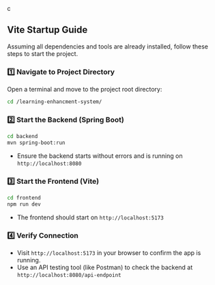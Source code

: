 c
##  Vite Startup Guide

Assuming all dependencies and tools are already installed, follow these steps to start the project.

### **1️⃣ Navigate to Project Directory**
Open a terminal and move to the project root directory:
```sh
cd /learning-enhancment-system/
```

### **2️⃣ Start the Backend (Spring Boot)**
```sh
cd backend
mvn spring-boot:run
```
- Ensure the backend starts without errors and is running on `http://localhost:8080`

### **3️⃣ Start the Frontend (Vite)**
```sh
cd frontend
npm run dev
```
- The frontend should start on `http://localhost:5173`

### **4️⃣ Verify Connection**
- Visit `http://localhost:5173` in your browser to confirm the app is running.
- Use an API testing tool (like Postman) to check the backend at `http://localhost:8080/api-endpoint`

